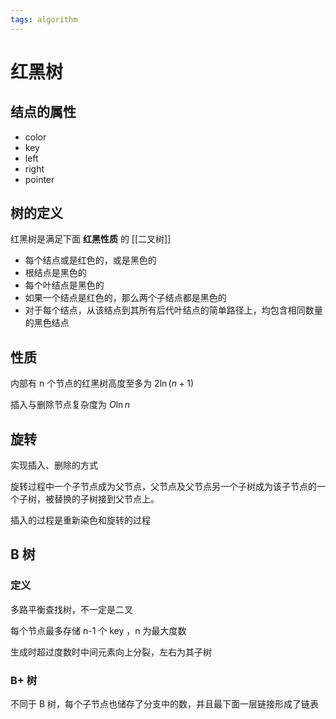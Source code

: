 ```yaml
---
tags: algorithm
---
```

# 红黑树

## 结点的属性

- color
- key
- left
- right
- pointer

## 树的定义

红黑树是满足下面 **红黑性质** 的 [[二叉树]]

- 每个结点或是红色的，或是黑色的
- 根结点是黑色的
- 每个叶结点是黑色的
- 如果一个结点是红色的，那么两个子结点都是黑色的
- 对于每个结点，从该结点到其所有后代叶结点的简单路径上，均包含相同数量的黑色结点

## 性质

内部有 n 个节点的红黑树高度至多为 $2\ln(n+1)$

插入与删除节点复杂度为 $O\ln n$

## 旋转

实现插入、删除的方式

旋转过程中一个子节点成为父节点，父节点及父节点另一个子树成为该子节点的一个子树，被替换的子树接到父节点上。

插入的过程是重新染色和旋转的过程

## B 树

### 定义

多路平衡查找树，不一定是二叉

每个节点最多存储 n-1 个 key ，n 为最大度数

生成时超过度数时中间元素向上分裂，左右为其子树

### B+ 树

不同于 B 树，每个子节点也储存了分支中的数，并且最下面一层链接形成了链表
